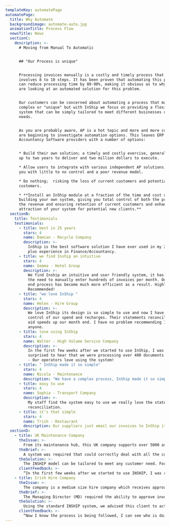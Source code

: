 ```yaml
---
templateKey: automatePage
automatePage:
  title: Why Automate
  backgroundimage: automate-auto.jpg
  animationTitle: Process Flow
  newsTitle: News
  sectionC:
    description: >-
      # Moving from Manual To Automatic


      ## "Our Process is unique"


      Processing invoices manually is a costly and timely process that typically
      involves 8 to 10 steps. It has been proven that automating this process
      can reduce processing time by 80-90%, making it obvious as to why business
      are looking at an automated solution for this problem.


      Our customers can be concerned about automating a process that may seem
      complex or "unique" but with InShip we focus on providing a flexible
      system that can be simply tailored to meet different businesses different
      needs.


      As you are probably aware, AP is a hot topic and more and more customers
      are beginning to investigate automation options. This leaves ERP and
      Accountancy Software providers with a number of options: 


      * Build their own solution; a timely and costly exercise, generally taking
      up to two years to deliver and two million dollars to execute.

      * Allow users to integrate with various independent AP solutions; leaving
      you with little to no control and a poor revenue model.

      * Do nothing;  risking the loss of current customers and potential new
      customers.

      * **Install an InShip module at a fraction of the time and cost of
      building your own system, giving you total control of both the process and
      the revenue and ensuring retention of current customers and enhancing the
      attraction of your system for potential new clients.**
  sectionB:
    title: Testimonials
    testimonials:
      - title: best in 25 years
        stars: 4
        name: Damian - Recycle Company
        description: >-
          InShip is the best software solution I have ever used in my 25 years
          plus experience in Finance/Accountancy.
      - title: we find Inship an intuitive
        stars: 4
        name: Gemma - Hotel Group
        description: >-
          We find Inship an intuitive and user friendly system, it has removed
          the need to manually enter hundreds of invoices per month. Our month
          end process has become much more efficient as a result. Highly
          Recommended!
      - title: "we love InShip "
        stars: 4
        name: Helen - Hire Group
        description: >-
          We love InShip its design is so simple to use and now I have full
          control of our spend and recharges. Their statements reconciliation
          aid speeds up our month end. I have no problem recommending InShip to
          anyone.
      - title: love using InShip
        stars: 4
        name: Walter - High Volume Service Company
        description: >-
          In the first few weeks after we started to use InShip, I was really
          surprised to hear that we were processing over 400 documents in a week
          - Our operators love using the system!
      - title: " InShip made it so simple"
        stars: 4
        name: Nicola - Maintenance
        description: "We have a complex process, InShip made it so simple"
      - title: easy to use
        stars: 4
        name: Sophia - Transport Company
        description: >-
          My staff find the system easy to use we really love the statement
          reconciliation.
      - title: it’s that simple
        stars: 4
        name: Trish - Restaurant
        description: Our suppliers just email our invoices to InShip it’s that simple.
  sectionD:
    - title: UK Maintenance Company
      theIssue: >-
        From its maintenance hub, this UK company supports over 5000 assets using a network of 250 suppliers located throughout the country, and handles 60 daily breakdowns, 100 services and 20 annual checks.
      theBrief: >-
        A system was required that could correctly deal with all the company’s supplier invoices and proforma invoices. The system also needed to automatically compare these invoices to purchase orders. The company also wanted the system to automatically recognise and store backup service documentation to meet regulatory requirements.
      theSolution: >-
        The INSHIP model can be tailored to meet any customer need. For this customer, INSHIP added additional document types to the system, while providing additional routing for these non-standard documents. Now the company’s suppliers email their own standard documents to an INSHIP email account. INSHIP extracts the documents and forwards the backup documents to a searchable file. Matching invoices are automatically approved while unmatched invoices and proforma invoices are forwarded for approval or rejection - all while keeping the supplier informed as to how each invoice is progressing.
      clientFeedback: >-
        “In the first few weeks after we started to use INSHIP, I was really surprised to hear that we were processing over 400 documents in a week - the system worked so well it really felt like 100 or less! Operators love using the system. It allows them to work in a structured way and to communicate with their colleagues and suppliers painlessly. We were surprised and delighted that INSHIP could integrate with our bespoke accounts system.”
    - title: Irish Hire Company
      theIssue: >-
        The company is a medium size hire company which receives approximately 400 invoices a month.
      theBrief: >-
        The Managing Director (MD) required the ability to approve invoices from a number of suppliers once they had been actioned by her staff. This was to ensure all tasks had been completed correctly.
      theSolution: >-
        Using the standard INSHIP system, we advised this client to activate the ‘last approver’ option. This will ensure that any document (even those with a number of approvers, including the MD herself) may be reviewed lastly by the MD who is now able to confirm that the correct actions have been taken.
      clientFeedback: >-
        “Now I know the process is being followed, I can see who is doing what. My staff find the system really easy to use and the automatic statement reconciliation has improved our month end accounts. INSHIP is saving the company money each week by ensuring all charges are dealt with correctly.”
---
```

